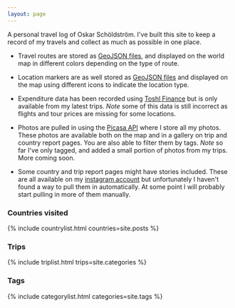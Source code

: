 ```yaml
---
layout: page
---
```


A personal travel log of Oskar Schöldström. I've built this site to keep a
record of my travels and collect as much as possible in one place.

- Travel routes are stored as [GeoJSON files](https://geojson.io), and
  displayed on the world map in different colors depending on the type of
  route.

- Location markers are as well stored as [GeoJSON files](https://geojson.io)
  and displayed on the map using different icons to indicate the location type.

- Expenditure data has been recorded using [Toshl Finance](https://toshl.com)
  but is only available from my latest trips. *Note* some of this data is still
  incorrect as flights and tour prices are missing for some locations.

- Photos are pulled in using the [Picasa API](https://photos.google.com) where
  I store all my photos. These photos are available both on the map and in a
  gallery on trip and country report pages. You are also able to filter them by
  tags. *Note* so far I've only tagged, and added a small portion of photos
  from my trips. More coming soon.

- Some country and trip report pages might have stories included. These are all
  available on my [instagram account](https://instagram.com/oskar.scholdstrom/)
  but unfortunately I haven't found a way to pull them in automatically. At
  some point I will probably start pulling in more of them manually.

### Countries visited

{% include countrylist.html countries=site.posts %}

### Trips

{% include triplist.html trips=site.categories %}

### Tags

{% include categorylist.html categories=site.tags %}
